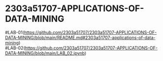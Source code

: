 # 2303a51707-APPLICATIONS-OF-DATA-MINING
#LAB-01(https://github.com/2303a51707/2303a51707-APPLICATIONS-OF-DATA-MINING/blob/main/README.md#2303a51707-applications-of-data-mining)                  
#LAB-02(https://github.com/2303a51707/2303a51707-APPLICATIONS-OF-DATA-MINING/blob/main/LAB_02.ipynb)

